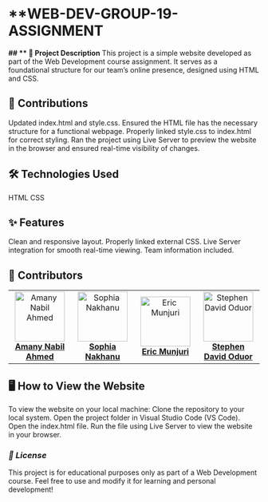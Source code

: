 # **WEB-DEV-GROUP-19-ASSIGNMENT
**## **
📜 Project Description**
This project is a simple website developed as part of the Web Development course assignment. It serves as a foundational structure for our team’s online presence, designed using HTML and CSS.

## **🚀 Contributions**
Updated index.html and style.css.
Ensured the HTML file has the necessary structure for a functional webpage.
Properly linked style.css to index.html for correct styling.
Ran the project using Live Server to preview the website in the browser and ensured real-time visibility of changes.

## **🛠️ Technologies Used**
HTML
CSS

## **✨ Features**
Clean and responsive layout.
Properly linked external CSS.
Live Server integration for smooth real-time viewing.
Team information included.

## **👥 Contributors**

<table>
  <tr>
    <td align="center" width="25%">
      <a href="https://github.com/amanynabil" target="_blank">
        <img src="https://avatars.githubusercontent.com/u/0?v=4" width="100px;" alt="Amany Nabil Ahmed"/>
        <br /><b>Amany Nabil Ahmed</b>
      </a>
    </td>
    <td align="center" width="25%">
      <a href="https://github.com/nakhanu" target="_blank">
        <img src="https://avatars.githubusercontent.com/u/131362156?v=4" width="100px;" alt="Sophia Nakhanu"/>
        <br /><b>Sophia Nakhanu</b>
      </a>
    </td>
    <td align="center" width="25%">
      <a href="https://github.com/RICCOM" target="_blank">
        <img src="https://avatars.githubusercontent.com/u/0?v=4" width="100px;" alt="Eric Munjuri"/>
        <br /><b>Eric Munjuri</b>
      </a>
    </td>
    <td align="center" width="25%">
      <a href="https://github.com/steviedave" target="_blank">
        <img src="https://avatars.githubusercontent.com/u/0?v=4" width="100px;" alt="Stephen David Oduor"/>
        <br /><b>Stephen David Oduor</b>
      </a>
    </td>
  </tr>
</table>

## **🖥️ How to View the Website**
To view the website on your local machine:
Clone the repository to your local system.
Open the project folder in Visual Studio Code (VS Code).
Open the index.html file.
Run the file using Live Server to view the website in your browser.

### *🧾 License*
This project is for educational purposes only as part of a Web Development course.
Feel free to use and modify it for learning and personal development!